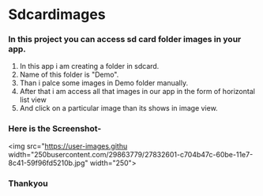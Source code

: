 # Sdcardimages
### In this project you can access sd card folder images in your app.
 
  1. In this app i am creating a folder in sdcard.
  2. Name of this folder is "Demo".
  3. Than i palce some images in Demo folder manually.
  4. After that i am access all that images in our app in the form of horizontal list view
  5. And click on a particular image than its shows in image view.

### Here is the Screenshot-

  <img src="https://user-images.githu width="250busercontent.com/29863779/27832601-c704b47c-60be-11e7-8c41-59f96fd5210b.jpg" width="250">

### Thankyou
